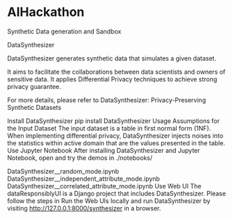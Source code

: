 # AIHackathon
Synthetic Data generation and Sandbox

DataSynthesizer

DataSynthesizer generates synthetic data that simulates a given dataset.

It aims to facilitate the collaborations between data scientists and owners of sensitive data. It applies Differential Privacy techniques to achieve strong privacy guarantee.

For more details, please refer to DataSynthesizer: Privacy-Preserving Synthetic Datasets

Install DataSynthesizer
pip install DataSynthesizer
Usage
Assumptions for the Input Dataset
The input dataset is a table in first normal form (1NF).
When implementing differential privacy, DataSynthesizer injects noises into the statistics within active domain that are the values presented in the table.
Use Jupyter Notebook
After installing DataSynthesizer and Jupyter Notebook, open and try the demos in ./notebooks/

DataSynthesizer__random_mode.ipynb
DataSynthesizer__independent_attribute_mode.ipynb
DataSynthesizer__correlated_attribute_mode.ipynb
Use Web UI
The dataResponsiblyUI is a Django project that includes DataSynthesizer. Please follow the steps in Run the Web UIs locally and run DataSynthesizer by visiting http://127.0.0.1:8000/synthesizer in a browser.

